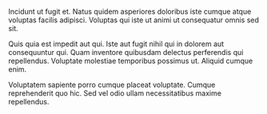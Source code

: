 Incidunt ut fugit et. Natus quidem asperiores doloribus iste cumque atque voluptas facilis adipisci. Voluptas qui iste ut animi ut consequatur omnis sed sit.
 Quis quia est impedit aut qui. Iste aut fugit nihil qui in dolorem aut consequuntur qui. Quam inventore quibusdam delectus perferendis qui repellendus. Voluptate molestiae temporibus possimus ut. Aliquid cumque enim.
 Voluptatem sapiente porro cumque placeat voluptate. Cumque reprehenderit quo hic. Sed vel odio ullam necessitatibus maxime repellendus.